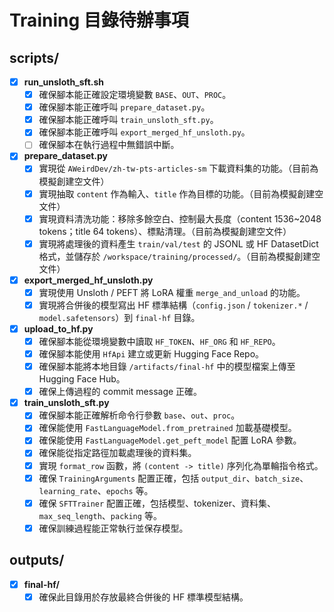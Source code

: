 # Training 目錄待辦事項

## scripts/
- [x] **run_unsloth_sft.sh**
    - [x] 確保腳本能正確設定環境變數 `BASE`、`OUT`、`PROC`。
    - [x] 確保腳本能正確呼叫 `prepare_dataset.py`。
    - [x] 確保腳本能正確呼叫 `train_unsloth_sft.py`。
    - [x] 確保腳本能正確呼叫 `export_merged_hf_unsloth.py`。
    - [ ] 確保腳本在執行過程中無錯誤中斷。
- [x] **prepare_dataset.py**
    - [x] 實現從 `AWeirdDev/zh-tw-pts-articles-sm` 下載資料集的功能。（目前為模擬創建空文件）
    - [x] 實現抽取 `content` 作為輸入、`title` 作為目標的功能。（目前為模擬創建空文件）
    - [x] 實現資料清洗功能：移除多餘空白、控制最大長度（content 1536~2048 tokens；title 64 tokens）、標點清理。（目前為模擬創建空文件）
    - [x] 實現將處理後的資料產生 `train/val/test` 的 JSONL 或 HF DatasetDict 格式，並儲存於 `/workspace/training/processed/`。（目前為模擬創建空文件）
- [x] **export_merged_hf_unsloth.py**
    - [x] 實現使用 Unsloth / PEFT 將 LoRA 權重 `merge_and_unload` 的功能。
    - [x] 實現將合併後的模型寫出 HF 標準結構（`config.json` / `tokenizer.*` / `model.safetensors`）到 `final-hf` 目錄。
- [x] **upload_to_hf.py**
    - [x] 確保腳本能從環境變數中讀取 `HF_TOKEN`、`HF_ORG` 和 `HF_REPO`。
    - [x] 確保腳本能使用 `HfApi` 建立或更新 Hugging Face Repo。
    - [x] 確保腳本能將本地目錄 `/artifacts/final-hf` 中的模型檔案上傳至 Hugging Face Hub。
    - [x] 確保上傳過程的 commit message 正確。
- [x] **train_unsloth_sft.py**
    - [x] 確保腳本能正確解析命令行參數 `base`、`out`、`proc`。
    - [x] 確保能使用 `FastLanguageModel.from_pretrained` 加載基礎模型。
    - [x] 確保能使用 `FastLanguageModel.get_peft_model` 配置 LoRA 參數。
    - [x] 確保能從指定路徑加載處理後的資料集。
    - [x] 實現 `format_row` 函數，將 `(content -> title)` 序列化為單輪指令格式。
    - [x] 確保 `TrainingArguments` 配置正確，包括 `output_dir`、`batch_size`、`learning_rate`、`epochs` 等。
    - [x] 確保 `SFTTrainer` 配置正確，包括模型、tokenizer、資料集、`max_seq_length`、`packing` 等。
    - [x] 確保訓練過程能正常執行並保存模型。

## outputs/
- [x] **final-hf/**
    - [x] 確保此目錄用於存放最終合併後的 HF 標準模型結構。
